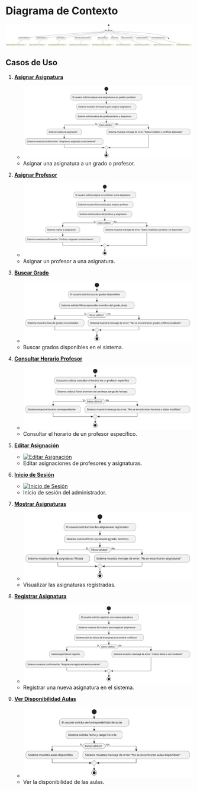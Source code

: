 # Diagrama de Contexto

![Diagrama de Contexto](./DiagramaDeContexto.svg)

## Casos de Uso

1. **[Asignar Asignatura](../imagenes/AsignarAsignatura.svg)**
   - [![Asignar Asignatura](../imagenes/AsignarAsignatura.svg)](../imagenes/AsignarAsignatura.svg)
   - Asignar una asignatura a un grado o profesor.

2. **[Asignar Profesor](../imagenes/AsignarProfesor.svg)**
   - [![Asignar Profesor](../imagenes/AsignarProfesor.svg)](../imagenes/AsignarProfesor.svg)
   - Asignar un profesor a una asignatura.

3. **[Buscar Grado](../imagenes/BuscarGrado.svg)**
   - [![Buscar Grado](../imagenes/BuscarGrado.svg)](../imagenes/BuscarGrado.svg)
   - Buscar grados disponibles en el sistema.

4. **[Consultar Horario Profesor](../imagenes/ConsultarHorarioProfesor.svg)**
   - [![Consultar Horario Profesor](../imagenes/ConsultarHorarioProfesor.svg)](../imagenes/ConsultarHorarioProfesor.svg)
   - Consultar el horario de un profesor específico.

5. **[Editar Asignación](../imagenes/EditarAsignacion.svg)**
   - [![Editar Asignación](../imagenes/EditarAsignación.svg)](../imagenes/EditarAsignación.svg)
   - Editar asignaciones de profesores y asignaturas.

6. **[Inicio de Sesión](../imagenes/InicioSesion.svg)**
   - [![Inicio de Sesión](../imagenes/InicioSesión.svg)](../imagenes/InicioSesión.svg)
   - Inicio de sesión del administrador.

7. **[Mostrar Asignaturas](../imagenes/MostrarAsignaturas.svg)**
   - [![Mostrar Asignaturas](../imagenes/MostrarAsignaturas.svg)](../imagenes/MostrarAsignaturas.svg)
   - Visualizar las asignaturas registradas.

8. **[Registrar Asignatura](../imagenes/RegistrarAsignatura.svg)**
   - [![Registrar Asignatura](../imagenes/RegistrarAsignatura.svg)](../imagenes/RegistrarAsignatura.svg)
   - Registrar una nueva asignatura en el sistema.

9. **[Ver Disponibilidad Aulas](../imagenes/VerDisponibilidadAulas.svg)**
   - [![Ver Disponibilidad Aulas](../imagenes/VerDisponibilidadAulas.svg)](../imagenes/VerDisponibilidadAulas.svg)
   - Ver la disponibilidad de las aulas.

